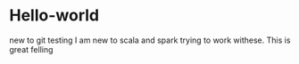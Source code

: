 # Hello-world
new to git testing
I am new to scala and spark trying to work withese.
This is great felling 
